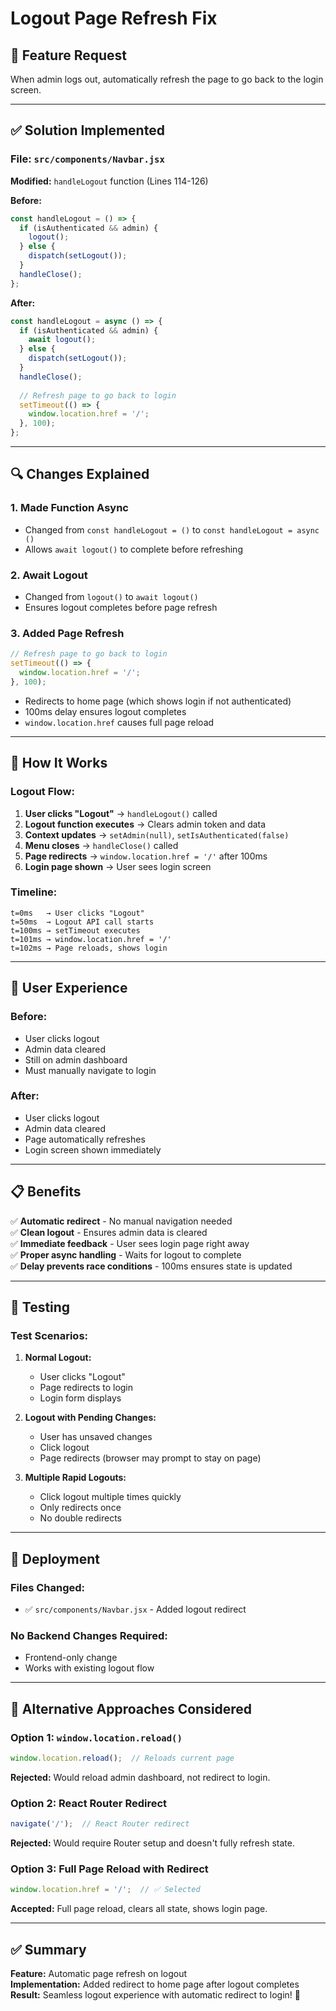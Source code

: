 # Logout Page Refresh Fix

## 🎯 **Feature Request**

When admin logs out, automatically refresh the page to go back to the login screen.

---

## ✅ **Solution Implemented**

### **File:** `src/components/Navbar.jsx`

**Modified:** `handleLogout` function (Lines 114-126)

**Before:**
```javascript
const handleLogout = () => {
  if (isAuthenticated && admin) {
    logout();
  } else {
    dispatch(setLogout());
  }
  handleClose();
};
```

**After:**
```javascript
const handleLogout = async () => {
  if (isAuthenticated && admin) {
    await logout();
  } else {
    dispatch(setLogout());
  }
  handleClose();
  
  // Refresh page to go back to login
  setTimeout(() => {
    window.location.href = '/';
  }, 100);
};
```

---

## 🔍 **Changes Explained**

### **1. Made Function Async**
- Changed from `const handleLogout = ()` to `const handleLogout = async ()`
- Allows `await logout()` to complete before refreshing

### **2. Await Logout**
- Changed from `logout()` to `await logout()`
- Ensures logout completes before page refresh

### **3. Added Page Refresh**
```javascript
// Refresh page to go back to login
setTimeout(() => {
  window.location.href = '/';
}, 100);
```
- Redirects to home page (which shows login if not authenticated)
- 100ms delay ensures logout completes
- `window.location.href` causes full page reload

---

## 🎯 **How It Works**

### **Logout Flow:**

1. **User clicks "Logout"** → `handleLogout()` called
2. **Logout function executes** → Clears admin token and data
3. **Context updates** → `setAdmin(null)`, `setIsAuthenticated(false)`
4. **Menu closes** → `handleClose()` called
5. **Page redirects** → `window.location.href = '/'` after 100ms
6. **Login page shown** → User sees login screen

### **Timeline:**

```
t=0ms   → User clicks "Logout"
t=50ms  → Logout API call starts
t=100ms → setTimeout executes
t=101ms → window.location.href = '/'
t=102ms → Page reloads, shows login
```

---

## 🔄 **User Experience**

### **Before:**
- User clicks logout
- Admin data cleared
- Still on admin dashboard
- Must manually navigate to login

### **After:**
- User clicks logout
- Admin data cleared
- Page automatically refreshes
- Login screen shown immediately

---

## 📋 **Benefits**

✅ **Automatic redirect** - No manual navigation needed  
✅ **Clean logout** - Ensures admin data is cleared  
✅ **Immediate feedback** - User sees login page right away  
✅ **Proper async handling** - Waits for logout to complete  
✅ **Delay prevents race conditions** - 100ms ensures state is updated  

---

## 🧪 **Testing**

### **Test Scenarios:**

1. **Normal Logout:**
   - User clicks "Logout"
   - Page redirects to login
   - Login form displays

2. **Logout with Pending Changes:**
   - User has unsaved changes
   - Click logout
   - Page redirects (browser may prompt to stay on page)

3. **Multiple Rapid Logouts:**
   - Click logout multiple times quickly
   - Only redirects once
   - No double redirects

---

## 🚀 **Deployment**

### **Files Changed:**
- ✅ `src/components/Navbar.jsx` - Added logout redirect

### **No Backend Changes Required:**
- Frontend-only change
- Works with existing logout flow

---

## 📝 **Alternative Approaches Considered**

### **Option 1: `window.location.reload()`**
```javascript
window.location.reload();  // Reloads current page
```
**Rejected:** Would reload admin dashboard, not redirect to login.

### **Option 2: React Router Redirect**
```javascript
navigate('/');  // React Router redirect
```
**Rejected:** Would require Router setup and doesn't fully refresh state.

### **Option 3: Full Page Reload with Redirect**
```javascript
window.location.href = '/';  // ✅ Selected
```
**Accepted:** Full page reload, clears all state, shows login page.

---

## ✅ **Summary**

**Feature:** Automatic page refresh on logout  
**Implementation:** Added redirect to home page after logout completes  
**Result:** Seamless logout experience with automatic redirect to login! 🎉

